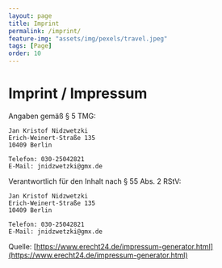 ```yaml
---
layout: page
title: Imprint 
permalink: /imprint/
feature-img: "assets/img/pexels/travel.jpeg"
tags: [Page]
order: 10
---
```


# Imprint / Impressum
Angaben gemäß § 5 TMG:

```
Jan Kristof Nidzwetzki
Erich-Weinert-Straße 135
10409 Berlin

Telefon: 030-25042821
E-Mail: jnidzwetzki@gmx.de
```

Verantwortlich für den Inhalt nach § 55 Abs. 2 RStV:

```
Jan Kristof Nidzwetzki
Erich-Weinert-Straße 135
10409 Berlin

Telefon: 030-25042821
E-Mail: jnidzwetzki@gmx.de
```
Quelle: [https://www.erecht24.de/impressum-generator.html](https://www.erecht24.de/impressum-generator.html)



